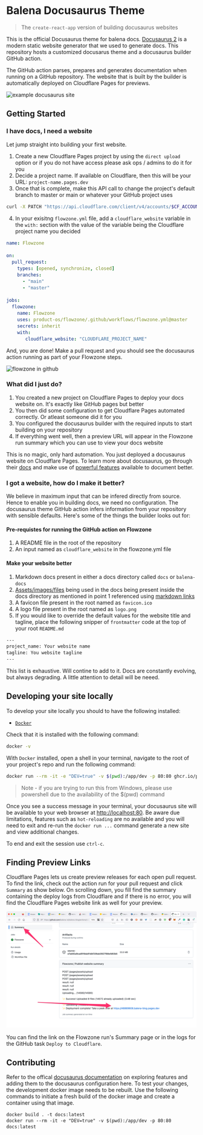 # Balena Docusaurus Theme

> The `create-react-app` version of building docusaurus websites

This is the official Docusaurus theme for balena docs.
[Docusaurus 2](https://docusaurus.io/) is a modern static website generator that we used to generate docs.
This repository hosts a customized docusarus theme and a docusaurus builder GitHub action.

The GitHub action parses, prepares and generates documentation when running on a GitHub repository.
The website that is built by the builder is automatically deployed on Cloudflare Pages for previews.

![example docusaurus site](https://user-images.githubusercontent.com/22801822/206838272-e3a2990b-4855-4e71-b9da-7270357c2028.png)

## Getting Started

### I have docs, I need a website

Let jump straight into building your first website.

1. Create a new Cloudflare Pages project by using the `direct upload` option or if you do not have access please ask ops / admins to do it for you
2. Decide a project name. If available on Cloudflare, then this will be your URL: `project-name.pages.dev`
3. Once that is complete, make this API call to change the project's default branch to master or main or whatever your GitHub project uses

```bash
curl -X PATCH "https://api.cloudflare.com/client/v4/accounts/$CF_ACCOUNT_ID/pages/projects/project-name"   -H "Authorization: Bearer $CF_API_KEY"      -H "Content-Type: application/json"      --data ' {"production_branch": "$GITHUB_BRANCH","production_deployments_enabled": true}' -v
```

4. In your exisitng `flowzone.yml` file, add a `cloudflare_website` variable in the `with:` section with the value of the variable being the Cloudflare project name you decided

```yml
name: Flowzone

on:
  pull_request:
    types: [opened, synchronize, closed]
    branches:
      - "main"
      - "master"

jobs:
  flowzone:
    name: Flowzone
    uses: product-os/flowzone/.github/workflows/flowzone.yml@master
    secrets: inherit
    with:
       cloudflare_website: "CLOUDFLARE_PROJECT_NAME"
```

And, you are done!
Make a pull request and you should see the docusaurus action running as part of your Flowzone steps.

![flowzone in github](https://user-images.githubusercontent.com/22801822/206837518-3f484261-c423-4ea9-a6fb-0a95b4a77a57.png)

### What did I just do?

1. You created a new project on Cloudflare Pages to deploy your docs website on. It's exactly like GitHub pages but better
2. You then did some configuration to get Cloudflare Pages automated correctly. Or atleast someone did it for you
3. You configured the docusaurus builder with the required inputs to start building on your repository
4. If everything went well, then a preview URL will appear in the Flowzone run summary which you can use to view your docs website

This is no magic, only hard automation.
You just deployed a docusaurus website on Cloudflare Pages.
To learn more about docusaurus, go through their [docs](https://docusaurus.io/docs/category/guides) and make use of [powerful features](https://docusaurus.io/docs/markdown-features) available to document better.

### I got a website, how do I make it better?

We believe in maximum input that can be infered directly from source.
Hence to enable you in building docs, we need no configuration.
The docusaurus theme GitHub action infers information from your repository with sensible defaults.
Here's some of the things the builder looks out for:

#### Pre-requistes for running the GitHub action on Flowzone

1. A README file in the root of the repository
2. An input named as `cloudflare_website` in the flowzone.yml file

#### Make your website better

1. Markdown docs present in either a docs directory called `docs` or `balena-docs`
2. [Assets/images/files](https://docusaurus.io/docs/markdown-features/assets) being used in the docs being present inside the docs directory as mentioned in point 1 referenced using [markdown links](https://docusaurus.io/docs/markdown-features/links)
3. A favicon file present in the root named as `favicon.ico`
4. A logo file present in the root named as `logo.png`
5. If you would like to override the default values for the website title and tagline, place the following snipper of `frontmatter` code at the top of your root `README.md`

```bash
---
project_name: Your website name
tagline: You website tagline
---
```

This list is exhaustive.
Will contine to add to it.
Docs are constantly evolving, but always degrading.
A little attention to detail will be neeed.

## Developing your site locally

To develop your site locally you should to have the following installed:

- [`Docker`](https://docs.docker.com/get-docker/)

Check that it is installed with the following command:

```bash
docker -v
```

With `Docker` installed, open a shell in your terminal, navigate to the root of your project's repo and run the following command:

```bash
docker run --rm -it -e "DEV=true" -v $(pwd):/app/dev -p 80:80 ghcr.io/product-os/docusaurus-builder:latest
```

> Note - if you are trying to run this from Windows, please use powershell due to the availability of the $(pwd) command

Once you see a success message in your terminal, your docusaurus site will be available to your web browser at [http://localhost:80](http://localhost:80).
Be aware due limitations, features such as `hot-reloading` are no available and you will need to exit and re-run the `docker run ...` command generate a new site and view additional changes.

To end and exit the session use `ctrl-c`.

## Finding Preview Links

Cloudflare Pages lets us create preview releases for each open pull request. To find the link, check out the action run for your pull request and click `Summary` as show below. On scrolling down, you fill find the summary containing the deploy logs from Cloudflare and if there is no error, you will find the Cloudflare Pages website link as well for your preview. 

![](./docs/images/preview_links.png)

You can find the link on the Flowzone run's Summary page or in the logs for the GitHub task `Deploy to Cloudflare`. 

## Contributing 

Refer to the offical [docusaurus documentation](https://docusaurus.io/) on exploring features and adding them to the docusaurus configuration here. To test your changes, the development docker image needs to be rebuilt. Use the following commands to initiate a fresh build of the docker image and create a container using that image. 

```
docker build . -t docs:latest
docker run --rm -it -e "DEV=true" -v $(pwd):/app/dev -p 80:80 docs:latest
```
